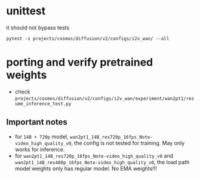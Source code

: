 # unittest

it should not bypass tests

```shell
pytest -s projects/cosmos/diffusion/v2/configs/i2v_wan/ --all
```


# porting and verify pretrained weights

* check `projects/cosmos/diffusion/v2/configs/i2v_wan/experiment/wan2pt1/resume_inference_test.py`

## Important notes

* for `14B + 720p` model, `wan2pt1_14B_res720p_16fps_Note-video_high_quality_v0`, the config  is not tested for training. May only works for inference.
* for `wan2pt1_14B_res720p_16fps_Note-video_high_quality_v0` and `wan2pt1_14B_res480p_16fps_Note-video_high_quality_v0`, the load path model weights only has regular model. No EMA weights!!!
